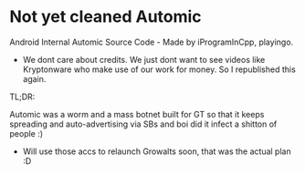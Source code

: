 # Not yet cleaned Automic
Android Internal Automic Source Code - Made by iProgramInCpp, playingo.

- We dont care about credits. We just dont want to see videos like Kryptonware who make use of our work for money. So I republished this again.


TL;DR:

Automic was a worm and a mass botnet built for GT so that it keeps spreading and auto-advertising via SBs and boi did it infect a shitton of people :)
- Will use those accs to relaunch Growalts soon, that was the actual plan :D
